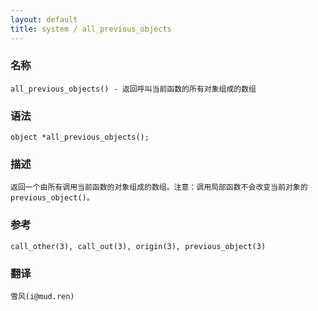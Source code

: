 ```yaml
---
layout: default
title: system / all_previous_objects
---
```


### 名称

    all_previous_objects() - 返回呼叫当前函数的所有对象组成的数组

### 语法

    object *all_previous_objects();

### 描述

    返回一个由所有调用当前函数的对象组成的数组。注意：调用局部函数不会改变当前对象的 previous_object()。

### 参考

    call_other(3), call_out(3), origin(3), previous_object(3)

### 翻译 ###

    雪风(i@mud.ren)
